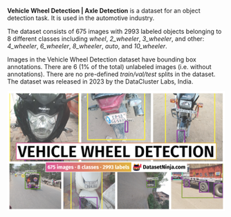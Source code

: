 **Vehicle Wheel Detection | Axle Detection** is a dataset for an object detection task. It is used in the automotive industry. 

The dataset consists of 675 images with 2993 labeled objects belonging to 8 different classes including *wheel*, *2_wheeler*, *3_wheeler*, and other: *4_wheeler*, *6_wheeler*, *8_wheeler*, *auto*, and *10_wheeler*.

Images in the Vehicle Wheel Detection dataset have bounding box annotations. There are 6 (1% of the total) unlabeled images (i.e. without annotations). There are no pre-defined <i>train/val/test</i> splits in the dataset. The dataset was released in 2023 by the DataCluster Labs, India.

<img src="https://github.com/dataset-ninja/vehicle-wheel-detection/raw/main/visualizations/poster.png">
